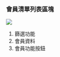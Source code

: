 ### 會員清單列表區塊

![](RackMultipart20230424-1-nn9xl2_html_dc44053cf37dd7f0.png)

1. 篩選功能
2. 會員資料
3. 會員功能按鈕
